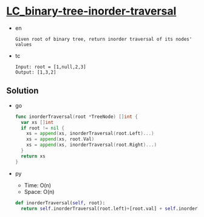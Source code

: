 # [LC_binary-tree-inorder-traversal](https://leetcode.com/problems/binary-tree-inorder-traversal)

* en

  ```en
  Given root of binary tree, return inorder traversal of its nodes' values
  ```

* tc

  ```tc
  Input: root = [1,null,2,3]
  Output: [1,3,2]
  ```

## Solution

* go

  ```go
  func inorderTraversal(root *TreeNode) []int {
    var xs []int
    if root != nil {
      xs = append(xs, inorderTraversal(root.Left)...)
      xs = append(xs, root.Val)
      xs = append(xs, inorderTraversal(root.Right)...)
    }
    return xs
  }
  ```

* py
  * Time: O(n)
  * Space: O(n)

  ```py
  def inorderTraversal(self, root):
    return self.inorderTraversal(root.left)+[root.val] + self.inorderTraversal(root.right) if root else []
  ```

